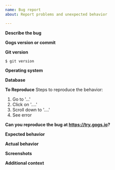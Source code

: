 ```yaml
---
name: Bug report
about: Report problems and unexpected behavior

---
```


<!--

First of all, please read https://www.chiark.greenend.org.uk/~sgtatham/bugs.html.

If you don't want to read, it's up to you. But don't waste your time continue reporting.

The issue will be closed without any explanation if it does not satisfy any of following requirements:

1. Please speak English, we have forum in 中文: https://discuss.gogs.io/c/getting-help/getting-help-chinese.
2. Please post any questions, configuration or deploy problems on our forum: https://discuss.gogs.io.
3. Please do not end your title with a question mark or period.
4. Please take a moment to search and make sure the issue doesn't already exist.
5. Please give all relevant information below for bug reports; incomplete details are considered invalid report.

-->

**Describe the bug**
<!-- A clear and concise description of what the bug is -->

**Gogs version or commit**
<!-- The version number or the commit SHA of the Gogs instance you use -->

**Git version**

```
$ git version

```

**Operating system**
<!-- The name and version of your operating system -->

**Database**
<!-- The database and version you use -->

**To Reproduce**
Steps to reproduce the behavior:
1. Go to '...'
2. Click on '....'
3. Scroll down to '....'
4. See error

**Can you reproduce the bug at https://try.gogs.io?**
<!-- If yes, please provide the example URL; if no, please explain why -->

**Expected behavior**
<!-- A clear and concise description of what you expected to happen -->

**Actual behavior**
<!-- A clear and concise description of what you see instead -->

**Screenshots**
<!-- If applicable, add screenshots to help explain your problem -->

**Additional context**
<!-- Please include any error logs found in `log/gogs.log` -->
